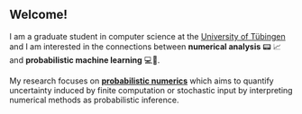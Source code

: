 ## Welcome!
<!--
**JonathanWenger/JonathanWenger** is a ✨ _special_ ✨ repository because its `README.md` (this file) appears on your GitHub profile.
-->

I am a graduate student in computer science at the [University of Tübingen](https://uni-tuebingen.de/en/) and I am interested in the connections between **numerical analysis** 📟 📈 and **probabilistic machine learning** 💻🧠. 

My research focuses on [**probabilistic numerics**](http://probabilistic-numerics.org/) which aims to quantify uncertainty induced by finite computation or stochastic input by interpreting numerical methods as probabilistic inference.
